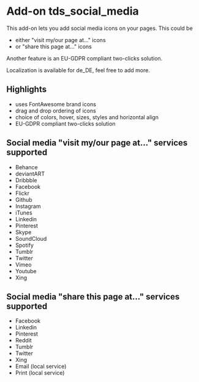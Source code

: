 # Add-on tds_social_media

This add-on lets you add social media icons on your pages. This could be
* either "visit my/our page at..." icons
* or "share this page at..." icons

Another feature is an EU-GDPR compliant two-clicks solution.

Localization is available for de_DE, feel free to add more.

## Highlights

* uses FontAwesome brand icons
* drag and drop ordering of icons
* choice of colors, hover, sizes, styles and horizontal align
* EU-GDPR compliant two-clicks solution

## Social media "visit my/our page at..." services supported

* Behance
* deviantART
* Dribbble
* Facebook
* Flickr
* Github
* Instagram
* iTunes
* Linkedin
* Pinterest
* Skype
* SoundCloud
* Spotify
* Tumblr
* Twitter
* Vimeo
* Youtube
* Xing

## Social media "share this page at..." services supported

* Facebook
* Linkedin
* Pinterest
* Reddit
* Tumblr
* Twitter
* Xing
* Email (local service)
* Print (local service)
